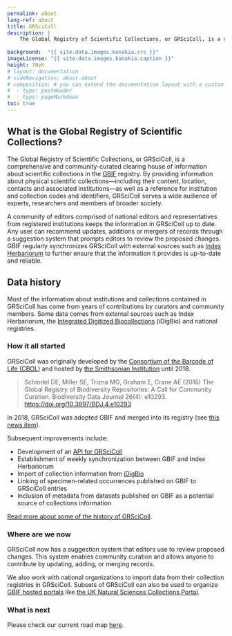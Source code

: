 ```yaml
---
permalink: about
lang-ref: about
title: GRSciColl
description: |
    The Global Registry of Scientific Collections, or GRSciColl, is a comprehensive, community-curated repository of information about scientific collections that extends work initially started by the Consortium of the Barcode of Life (CBOL).
    
background:  "{{ site.data.images.kanakia.src }}"
imageLicense: "{{ site.data.images.kanakia.caption }}"
height: 70vh
# layout: documentation
# sideNavigation: about.about
# composition: # you can extend the documentation layout with a custom composition
#  - type: postHeader
#  - type: pageMarkdown
toc: true
---
```


## What is the Global Registry of Scientific Collections?

The Global Registry of Scientific Collections, or GRSciColl, is a comprehensive and community-curated clearing house of information about scientific collections in the [GBIF](https://www.gbif.org/) registry. By providing information about physical scientific collections—including their content, location, contacts and associated institutions—as well as a reference for institution and collection codes and identifiers, GRSciColl serves a wide audience of experts, researchers and members of broader society. 

A community of editors comprised of national editors and representatives from registered institutions keeps the information in GRSciColl up to date. Any user can recommend updates, additions or mergers of records through a suggestion system that prompts editors to review the proposed changes. GBIF regularly synchronizes GRSciColl with external sources such as [Index Herbariorum](https://sweetgum.nybg.org/science/ih/) to further ensure that the information it provides is up-to-date and reliable.

## Data history

Most of the information about institutions and collections contained in GRSciColl has come from years of contributions by curators and community members. Some data comes from external sources such as Index Herbariorum, the [Integrated Digitized Biocollections](https://www.idigbio.org/) (iDigBio) and national registries.

### How it all started

GRSciColl was originally developed by the [Consortium of the Barcode of Life (CBOL)](https://www.gbif.org/participant/287) and hosted by [the Smithsonian Institution](https://www.si.edu) until 2018.

> Schindel DE, Miller SE, Trizna MG, Graham E, Crane AE (2016) The Global Registry of Biodiversity Repositories: A Call for Community Curation. Biodiversity Data Journal 26(4): e10293. https://doi.org/10.3897/BDJ.4.e10293

In 2018, GRSciColl was adopted GBIF and merged into its registry (see [this news item](https://www.gbif.org/news/5kyAslpqTVxYqZTwYn1cub/)).

Subsequent improvements include:
* Development of an [API for GRSciColl](/api)
* Establishment of weekly synchronization between GBIF and Index Herbariorum
* Import of collection information from [iDigBio](https://www.idigbio.org)
* Linking of specimen-related occurrences published on GBIF to GRSciColl entries
* Inclusion of metadata from datasets published on GBIF as a potential source of collections information

[Read more about some of the history of GRSciColl](https://data-blog.gbif.org/post/grscicoll-2021/).

### Where are we now

GRSciColl now has a suggestion system that editors use to review proposed changes. This system enables community curation and allows anyone to contribute by updating, adding, or merging records.

We also work with national organizations to import data from their collection registries in GRSciColl. Subsets of GRSciColl can also be used to organize [GBIF hosted portals](https://www.gbif.org/hosted-portals) like [the UK Natural Sciences Collections Portal](https://data.dissco-uk.org).

### What is next

Please check our current road map [here](https://github.com/gbif/registry/blob/dev/roadmap-grscicoll.md).
